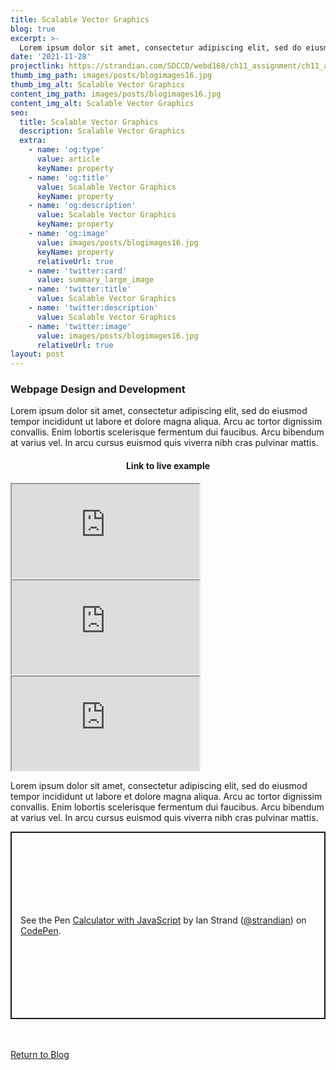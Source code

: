 ```yaml
---
title: Scalable Vector Graphics
blog: true
excerpt: >-
  Lorem ipsum dolor sit amet, consectetur adipiscing elit, sed do eiusmod tempor incididunt ut labore et dolore magna aliqua. Arcu ac tortor dignissim convallis. Enim lobortis scelerisque fermentum dui faucibus. Arcu bibendum at varius vel. In arcu cursus euismod quis viverra nibh cras pulvinar mattis.
date: '2021-11-28'
projectlink: https://strandian.com/SDCCD/webd168/ch11_assignment/ch11_assignment.html
thumb_img_path: images/posts/blogimages16.jpg
thumb_img_alt: Scalable Vector Graphics
content_img_path: images/posts/blogimages16.jpg
content_img_alt: Scalable Vector Graphics
seo:
  title: Scalable Vector Graphics
  description: Scalable Vector Graphics
  extra:
    - name: 'og:type'
      value: article
      keyName: property
    - name: 'og:title'
      value: Scalable Vector Graphics
      keyName: property
    - name: 'og:description'
      value: Scalable Vector Graphics
      keyName: property
    - name: 'og:image'
      value: images/posts/blogimages16.jpg
      keyName: property
      relativeUrl: true
    - name: 'twitter:card'
      value: summary_large_image
    - name: 'twitter:title'
      value: Scalable Vector Graphics
    - name: 'twitter:description'
      value: Scalable Vector Graphics
    - name: 'twitter:image'
      value: images/posts/blogimages16.jpg
      relativeUrl: true
layout: post
---
```


### Webpage Design and Development
Lorem ipsum dolor sit amet, consectetur adipiscing elit, sed do eiusmod tempor incididunt ut labore et dolore magna aliqua. Arcu ac tortor dignissim convallis. Enim lobortis scelerisque fermentum dui faucibus. Arcu bibendum at varius vel. In arcu cursus euismod quis viverra nibh cras pulvinar mattis.

<h4 align="center">
Link to live example
</h4>
<div id="hideweb1">
  <div class="thumbnail-container" title="Web Development Portfolio"><a href="https://strandian.com/SDCCD/webd168/ch11_assignment/ch11_assignment.html" target="_blank">
    <div class="thumbnail">
      <iframe src="https://strandian.com/SDCCD/webd168/ch11_assignment/ch11_assignment.html" onload="this.style.opacity = 1"></iframe>
    </div>
    </a> </div>
</div>
<div id="hideweb2">
  <div class="thumbnail-container" title="Web Development Portfolio"><a href="https://strandian.com/SDCCD/webd168/ch11_assignment/ch11_assignment.html" target="_blank">
    <div class="thumbnail">
      <iframe src="https://strandian.com/SDCCD/webd168/ch11_assignment/ch11_assignment.html" onload="this.style.opacity = 1"></iframe>
    </div>
    </a> </div>
</div>
<div id="hideweb3">
  <div class="thumbnail-container" title="Web Development Portfolio"><a href="https://strandian.com/SDCCD/webd168/ch11_assignment/ch11_assignment.html" target="_blank">
    <div class="thumbnail">
      <iframe src="https://strandian.com/SDCCD/webd168/ch11_assignment/ch11_assignment.html" onload="this.style.opacity = 1"></iframe>
    </div>
    </a> </div>
</div>

Lorem ipsum dolor sit amet, consectetur adipiscing elit, sed do eiusmod tempor incididunt ut labore et dolore magna aliqua. Arcu ac tortor dignissim convallis. Enim lobortis scelerisque fermentum dui faucibus. Arcu bibendum at varius vel. In arcu cursus euismod quis viverra nibh cras pulvinar mattis.

<p class="codepen" data-height="300" data-default-tab="html,result" data-slug-hash="ZEXyOEj" data-user="strandian" style="height: 300px; box-sizing: border-box; display: flex; align-items: center; justify-content: center; border: 2px solid; margin: 1em 0; padding: 1em;">
  <span>See the Pen <a href="https://codepen.io/strandian/pen/ZEXyOEj">
  Calculator with JavaScript</a> by Ian Strand (<a href="https://codepen.io/strandian">@strandian</a>)
  on <a href="https://codepen.io">CodePen</a>.</span>
</p>

<br />
<br />
<a class="button" href="/blog/">
  Return to Blog
</a>

<script async src="https://cpwebassets.codepen.io/assets/embed/ei.js"></script>